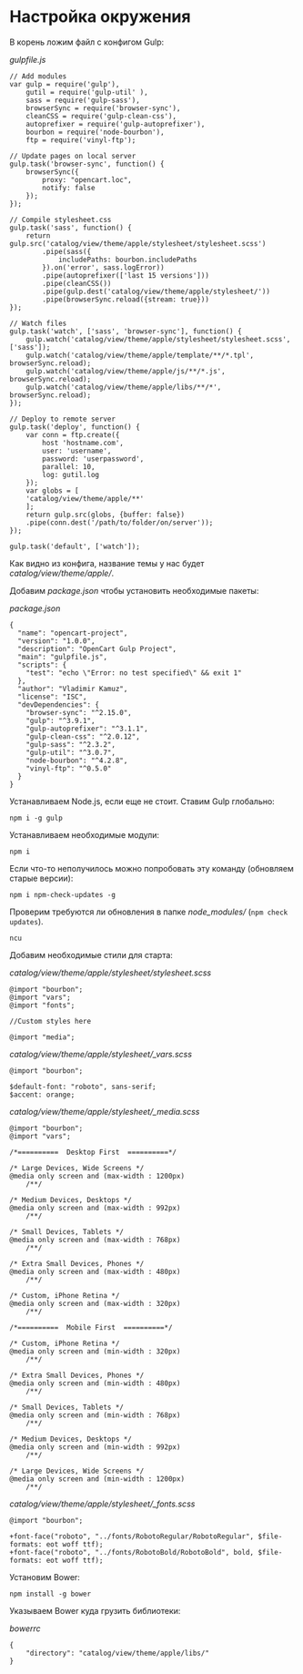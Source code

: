 # Настройка окружения

В корень ложим файл с конфигом Gulp:

*gulpfile.js*

```
// Add modules
var gulp = require('gulp'),
    gutil = require('gulp-util' ),
    sass = require('gulp-sass'),
    browserSync = require('browser-sync'),
    cleanCSS = require('gulp-clean-css'),
    autoprefixer = require('gulp-autoprefixer'),
    bourbon = require('node-bourbon'),
    ftp = require('vinyl-ftp');

// Update pages on local server
gulp.task('browser-sync', function() {
    browserSync({
        proxy: "opencart.loc",
        notify: false
    });
});

// Compile stylesheet.css
gulp.task('sass', function() {
    return gulp.src('catalog/view/theme/apple/stylesheet/stylesheet.scss')
        .pipe(sass({
            includePaths: bourbon.includePaths
        }).on('error', sass.logError))
        .pipe(autoprefixer(['last 15 versions']))
        .pipe(cleanCSS())
        .pipe(gulp.dest('catalog/view/theme/apple/stylesheet/'))
        .pipe(browserSync.reload({stream: true}))
});

// Watch files
gulp.task('watch', ['sass', 'browser-sync'], function() {
    gulp.watch('catalog/view/theme/apple/stylesheet/stylesheet.scss', ['sass']);
    gulp.watch('catalog/view/theme/apple/template/**/*.tpl', browserSync.reload);
    gulp.watch('catalog/view/theme/apple/js/**/*.js', browserSync.reload);
    gulp.watch('catalog/view/theme/apple/libs/**/*', browserSync.reload);
});

// Deploy to remote server
gulp.task('deploy', function() {
    var conn = ftp.create({
        host 'hostname.com',
        user: 'username',
        password: 'userpassword',
        parallel: 10,
        log: gutil.log
    });
    var globs = [
    'catalog/view/theme/apple/**'
    ];
    return gulp.src(globs, {buffer: false})
    .pipe(conn.dest('/path/to/folder/on/server'));
});

gulp.task('default', ['watch']);
```

Как видно из конфига, название темы у нас будет *catalog/view/theme/apple/*.

Добавим *package.json* чтобы установить необходимые пакеты:

*package.json*

```
{
  "name": "opencart-project",
  "version": "1.0.0",
  "description": "OpenCart Gulp Project",
  "main": "gulpfile.js",
  "scripts": {
    "test": "echo \"Error: no test specified\" && exit 1"
  },
  "author": "Vladimir Kamuz",
  "license": "ISC",
  "devDependencies": {
    "browser-sync": "^2.15.0",
    "gulp": "^3.9.1",
    "gulp-autoprefixer": "^3.1.1",
    "gulp-clean-css": "^2.0.12",
    "gulp-sass": "^2.3.2",
    "gulp-util": "^3.0.7",
    "node-bourbon": "^4.2.8",
    "vinyl-ftp": "^0.5.0"
  }
}
```

Устанавливаем Node.js, если еще не стоит. Ставим Gulp глобально:

```
npm i -g gulp
```

Устанавливаем необходимые модули:

```
npm i
```

Если что-то неполучилось можно попробовать эту команду (обновляем старые версии):

```
npm i npm-check-updates -g
```

Проверим требуются ли обновления в папке *node_modules/* (`npm check updates`).

```
ncu
```

Добавим необходимые стили для старта:

*catalog/view/theme/apple/stylesheet/stylesheet.scss*

```
@import "bourbon";
@import "vars";
@import "fonts";

//Custom styles here

@import "media";
```

*catalog/view/theme/apple/stylesheet/_vars.scss*

```
@import "bourbon";

$default-font: "roboto", sans-serif;
$accent: orange;
```

*catalog/view/theme/apple/stylesheet/_media.scss*

```
@import "bourbon";
@import "vars";

/*==========  Desktop First  ==========*/

/* Large Devices, Wide Screens */
@media only screen and (max-width : 1200px)
    /**/

/* Medium Devices, Desktops */
@media only screen and (max-width : 992px)
    /**/

/* Small Devices, Tablets */
@media only screen and (max-width : 768px)
    /**/

/* Extra Small Devices, Phones */
@media only screen and (max-width : 480px)
    /**/

/* Custom, iPhone Retina */
@media only screen and (max-width : 320px)
    /**/

/*==========  Mobile First  ==========*/

/* Custom, iPhone Retina */
@media only screen and (min-width : 320px)
    /**/

/* Extra Small Devices, Phones */
@media only screen and (min-width : 480px)
    /**/

/* Small Devices, Tablets */
@media only screen and (min-width : 768px)
    /**/

/* Medium Devices, Desktops */
@media only screen and (min-width : 992px)
    /**/

/* Large Devices, Wide Screens */
@media only screen and (min-width : 1200px)
    /**/
```

*catalog/view/theme/apple/stylesheet/_fonts.scss*

```
@import "bourbon";

+font-face("roboto", "../fonts/RobotoRegular/RobotoRegular", $file-formats: eot woff ttf);
+font-face("roboto", "../fonts/RobotoBold/RobotoBold", bold, $file-formats: eot woff ttf);
```

Установим Bower:

```
npm install -g bower
```

Указываем Bower куда грузить библиотеки:

*bowerrc*

```
{
    "directory": "catalog/view/theme/apple/libs/"
}